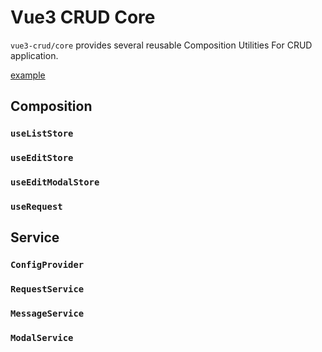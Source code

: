# Vue3 CRUD Core

`vue3-crud/core` provides several reusable Composition Utilities For CRUD application.

[example](https://github.com/gouflv/vue3-crud/tree/master/packages/example/src/views)

## Composition

### `useListStore`

### `useEditStore`

### `useEditModalStore`

### `useRequest`

## Service

### `ConfigProvider`

### `RequestService`

### `MessageService`

### `ModalService`
